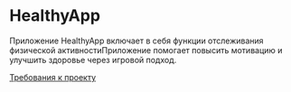 # HealthyApp
Приложение HealthyApp включает в себя функции отслеживания физической активностиПриложение помогает повысить мотивацию и улучшить здоровье через игровой подход.

[Требования к проекту](docs/SRS.md)
